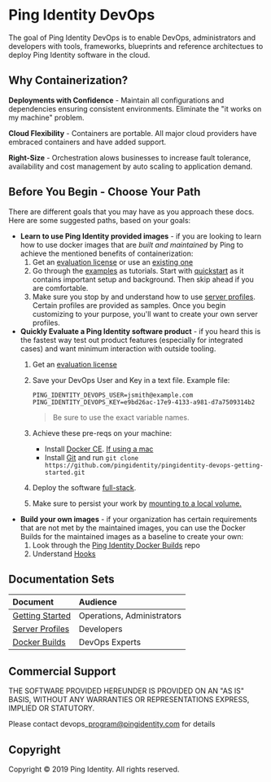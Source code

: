 # Ping Identity DevOps

The goal of Ping Identity DevOps is to enable DevOps, administrators and developers with tools, frameworks, blueprints and reference architectues to deploy Ping Identity software in the cloud.

## Why Containerization?

**Deployments with Confidence** - Maintain all configurations and dependencies ensuring consistent environments. Eliminate the "it works on my machine" problem.

**Cloud Flexibility** - Containers are portable. All major cloud providers have embraced containers and have added support.

**Right-Size** - Orchestration alows businesses to increase fault tolerance, availability and cost management by auto scaling to application demand.

## Before You Begin - Choose Your Path

There are different goals that you may have as you approach these docs. Here are some suggested paths, based on your goals:

* **Learn to use Ping Identity provided images** - if you are looking to learn how to use docker images that are _built and maintained_ by Ping to achieve the mentioned benefits of containerization: 
  1. Get an [evaluation license](https://pingidentity-devops.gitbook.io/devops/prod-license#obtaining-a-ping-identity-devops-user-and-key) or use an [existing one](https://pingidentity-devops.gitbook.io/devops/prod-license#using-an-existing-product-license-file)
  2. Go through the [examples](https://pingidentity-devops.gitbook.io/devops/getting-started-examples) as tutorials. Start with [quickstart](../examples/quickstart.md) as it contains important setup and background. Then skip ahead if you are comfortable.
  3. Make sure you stop by and understand how to use [server profiles](https://pingidentity-devops.gitbook.io/devops/server-profiles). Certain profiles are provided as samples. Once you begin customizing to your purpose, you'll want to create your own server profiles.
* **Quickly Evaluate a Ping Identity software product** - if you heard this is the fastest way test out product features \(especially for integrated cases\) and want minimum interaction with outside tooling. 
  1. Get an [evaluation license](https://pingidentity-devops.gitbook.io/devops/prod-license#obtaining-a-ping-identity-devops-user-and-key)
  2. Save your DevOps User and Key in a text file. Example file:

      ```text
      PING_IDENTITY_DEVOPS_USER=jsmith@example.com
      PING_IDENTITY_DEVOPS_KEY=e9bd26ac-17e9-4133-a981-d7a7509314b2
      ```

      > Be sure to use the exact variable names.

  3. Achieve these pre-reqs on your machine: 
     * Install [Docker CE](https://docs.docker.com/v17.12/install/). [If using a mac](https://docs.docker.com/v17.12/docker-for-mac/install/) 
     * Install [Git](https://git-scm.com/downloads) and run `git clone https://github.com/pingidentity/pingidentity-devops-getting-started.git`
  4. Deploy the software [full-stack](https://pingidentity-devops.gitbook.io/devops/getting-started-examples/11-docker-compose/03-full-stack). 
  5. Make sure to persist your work by [mounting to a local volume.](https://pingidentity-devops.gitbook.io/devops/getting-started-examples/11-docker-compose#persisting-container-state-and-data)
* **Build your own images** - if your organization has certain requirements that are not met by the maintained images, you can use the Docker Builds for the maintained images as a baseline to create your own: 
  1. Look through the [Ping Identity Docker Builds](https://github.com/pingidentity/pingidentity-docker-builds) repo
  2. Understand [Hooks](https://pingidentity-devops.gitbook.io/devops/docker-builds/docker_builds_hooks)

## Documentation Sets

| Document | Audience |
| :--- | :--- |
| [Getting Started](https://github.com/pingidentity/pingidentity-devops-getting-started/tree/586b6b3e00fd57716847a6575f07ddf5dd347b34/README.md) | Operations, Administrators |
| [Server Profiles](../server-profiles/) | Developers |
| [Docker Builds](../docker-builds/) | DevOps Experts |

## Commercial Support

THE SOFTWARE PROVIDED HEREUNDER IS PROVIDED ON AN "AS IS" BASIS, WITHOUT ANY WARRANTIES OR REPRESENTATIONS EXPRESS, IMPLIED OR STATUTORY.

Please contact devops\_program@pingidentity.com for details

## Copyright

Copyright © 2019 Ping Identity. All rights reserved.

